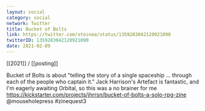 ```yaml
---
layout: social
category: social
network: Twitter
title: Bucket of Bolts
link: https://twitter.com/steinea/status/1359283042120921090
twitterID: 1359283042120921090
date: 2021-02-09
---
```


[[2021]] / [[posting]]

Bucket of Bolts is about "telling the story of a single spaceship ... through each of the people who captain it." Jack Harrison's Artefact is fantastic, and I'm eagerly awaiting Orbital, so this was a no brainer for me <https://kickstarter.com/projects/jhrrsn/bucket-of-bolts-a-solo-rpg-zine> @mouseholepress #zinequest3
